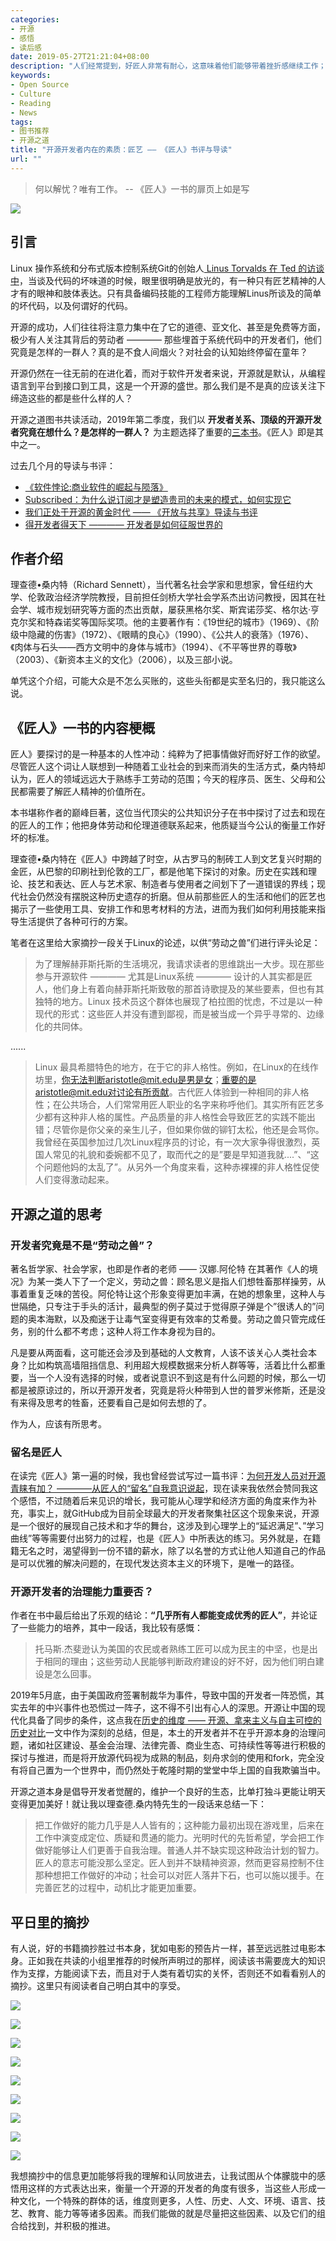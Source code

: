 ```yaml
---
categories:
- 开源
- 感悟
- 读后感
date: 2019-05-27T21:21:04+08:00
description: "人们经常提到，好匠人非常有耐心，这意味着他们能够带着挫折感继续工作；而长时间集中注意力这种耐心，是一种习得的技能，你练习的时间越久，技能水平就越高。"
keywords:
- Open Source
- Culture
- Reading
- News
tags:
- 图书推荐
- 开源之道
title: "开源开发者内在的素质：匠艺 —— 《匠人》书评与导读"
url: ""
---
```


> 何以解忧？唯有工作。       -- 《匠人》一书的扉页上如是写

![](images/book-reading/the_craftsman/shutterstock_376695439.JPG)

## 引言

Linux 操作系统和分布式版本控制系统Git的创始人[ Linus Torvalds 在 Ted 的访谈中](https://www.ted.com/talks/linus_torvalds_the_mind_behind_linux)，当谈及代码的坏味道的时候，眼里很明确是放光的，有一种只有匠艺精神的人才有的眼神和肢体表达。只有具备编码技能的工程师方能理解Linus所谈及的简单的坏代码，以及何谓好的代码。

开源的成功，人们往往将注意力集中在了它的道德、亚文化、甚至是免费等方面，极少有人关注其背后的劳动者 ———— 那些埋首于系统代码中的开发者们，他们究竟是怎样的一群人？真的是不食人间烟火？对社会的认知始终停留在童年？

开源仍然在一往无前的在进化着，而对于软件开发者来说，开源就是默认，从编程语言到平台到接口到工具，这是一个开源的盛世。那么我们是不是真的应该关注下缔造这些的都是些什么样的人？

开源之道图书共读活动，2019年第二季度，我们以 **开发者关系、顶级的开源开发者究竟在想什么？是怎样的一群人？** 为主题选择了重要的[三本书](posts/paper_or_book_reading/2019_book_lists/)。《匠人》即是其中之一。

过去几个月的导读与书评：

* [《软件悖论:商业软件的崛起与陨落》](posts/paper_or_book_reading/the-software-paradox-book-review/)
* [Subscribed：为什么说订阅才是塑造贵司的未来的模式，如何实现它](posts/paper_or_book_reading/subscribed-why-subsctiption-it-your-future)
* [我们正处于开源的黄金时代 —— 《开放与共享》导读与书评](posts/paper_or_book_reading/thinking_of_open_source_innovation_economic)
* [得开发者得天下 ———— 开发者是如何征服世界的](posts/paper_or_book_reading/the_new_kingmaker_review)

## 作者介绍

理查德•桑内特（Richard Sennett），当代著名社会学家和思想家，曾任纽约大学、伦敦政治经济学院教授，目前担任剑桥大学社会学系杰出访问教授，因其在社会学、城市规划研究等方面的杰出贡献，屡获黑格尔奖、斯宾诺莎奖、格尔达·亨克尔奖和特森诺奖等国际奖项。他的主要著作有：《19世纪的城市》（1969）、《阶级中隐藏的伤害》（1972）、《眼睛的良心》（1990）、《公共人的衰落》（1976）、《肉体与石头——西方文明中的身体与城市》（1994）、《不平等世界的尊敬》（2003）、《新资本主义的文化》（2006），以及三部小说。

单凭这个介绍，可能大众是不怎么买账的，这些头衔都是实至名归的，我只能这么说。

## 《匠人》一书的内容梗概

匠人》要探讨的是一种基本的人性冲动：纯粹为了把事情做好而好好工作的欲望。尽管匠人这个词让人联想到一种随着工业社会的到来而消失的生活方式，桑内特却认为，匠人的领域远远大于熟练手工劳动的范围；今天的程序员、医生、父母和公民都需要了解匠人精神的价值所在。

本书堪称作者的巅峰巨著，这位当代顶尖的公共知识分子在书中探讨了过去和现在的匠人的工作；他把身体劳动和伦理道德联系起来，他质疑当今公认的衡量工作好坏的标准。

理查德•桑内特在《匠人》中跨越了时空，从古罗马的制砖工人到文艺复兴时期的金匠，从巴黎的印刷社到伦敦的工厂，都是他笔下探讨的对象。历史在实践和理论、技艺和表达、匠人与艺术家、制造者与使用者之间划下了一道错误的界线；现代社会仍然没有摆脱这种历史遗存的折磨。但从前那些匠人的生活和他们的匠艺也揭示了一些使用工具、安排工作和思考材料的方法，进而为我们如何利用技能来指导生活提供了各种可行的方案。

笔者在这里给大家摘抄一段关于Linux的论述，以供“劳动之兽”们进行评头论足：

> 为了理解赫菲斯托斯的生活境况，我请求读者的思维跳出一大步。现在那些参与开源软件 ———— 尤其是Linux系统 ———— 设计的人其实都是匠人，他们身上有着向赫菲斯托斯致敬的那首诗歌提及的某些要素，但也有其独特的地方。Linux 技术员这个群体也展现了柏拉图的忧虑，不过是以一种现代的形式：这些匠人并没有遭到鄙视，而是被当成一个异乎寻常的、边缘化的共同体。

......

> Linux 最具希腊特色的地方，在于它的非人格性。例如，在Linux的在线作坊里，你无法判断aristotle@mit.edu是男是女；重要的是aristotle@mit.edu对讨论有所贡献。古代匠人体验到一种相同的非人格性；在公共场合，人们常常用匠人职业的名字来称呼他们。其实所有匠艺多少都有这种非人格的属性。产品质量的非人格性会导致匠艺的实践不能出错；尽管你是你父亲的亲生儿子，但如果你做的铆钉太松，他还是会骂你。我曾经在英国参加过几次Linux程序员的讨论，有一次大家争得很激烈，英国人常见的礼貌和委婉都不见了，取而代之的是”要是早知道我就....”、“这个问题他妈的太乱了”。从另外一个角度来看，这种赤裸裸的非人格性促使人们变得激动起来。

## 开源之道的思考

### 开发者究竟是不是“劳动之兽”？

著名哲学家、社会学家，也即是作者的老师 —— 汉娜.阿伦特 在其著作《人的境况》为某一类人下了一个定义，劳动之兽：顾名思义是指人们想牲畜那样操劳，从事着重复乏味的苦役。阿伦特让这个形象变得更加丰满，在她的想象里，这种人与世隔绝，只专注于手头的活计，最典型的例子莫过于觉得原子弹是个”很诱人的”问题的奥本海默，以及痴迷于让毒气室变得更有效率的艾希曼。劳动之兽只管完成任务，别的什么都不考虑；这种人将工作本身视为目的。

凡是要从两面看，这可能还会涉及到基础的人文教育，人该不该关心人类社会本身？比如构筑高墙阻挡信息、利用超大规模数据来分析人群等等，活着比什么都重要，当一个人没有选择的时候，或者说意识不到这是有什么问题的时候，那么一切都是被原谅过的，所以开源开发者，究竟是将火种带到人世的普罗米修斯，还是没有来得及思考的牲畜，还要看自己是如何去想的了。

作为人，应该有所思考。

### 留名是匠人

在读完《匠人》第一遍的时候，我也曾经尝试写过一篇书评：[为何开发人员对开源青睐有加？ ————从匠人的“留名”自我意识说起](posts/opensource_culture/why_craftman_like_opensource/)，现在读来我依然会赞同我这个感悟，不过随着后来见识的增长，我可能从心理学和经济方面的角度来作为补充，事实上，就GitHub成为目前全球最大的开发者聚集社区这个现象来说，开源是一个很好的展现自己技术和才华的舞台，这涉及到心理学上的“延迟满足”、”学习曲线”等等需要付出努力的过程，也是《匠人》中所表达的练习。另外就是，在籍籍无名之时，渴望得到一份不错的薪水，除了以名誉的方式让他人知道自己的作品是可以优雅的解决问题的，在现代发达资本主义的环境下，是唯一的路径。


### 开源开发者的治理能力重要否？

作者在书中最后给出了乐观的结论：**“几乎所有人都能变成优秀的匠人”**，并论证了一些能力的培养，其中一段话，我比较有感慨：

> 托马斯.杰斐逊认为美国的农民或者熟练工匠可以成为民主的中坚，也是出于相同的理由；这些劳动人民能够判断政府建设的好不好，因为他们明白建设是怎么回事。

2019年5月底，由于美国政府签署制裁华为事件，导致中国的开发者一阵恐慌，其实去年的中兴事件也恐慌过一阵子，这不得不引出有心人的深思。开源让中国的现代化具备了同步的条件，这点我在[历史的维度 —— 开源、拿来主义与自主可控的历史对比](posts/opensource/open_source_tao_and_way/latitude_of_history/)一文中作为深刻的总结，但是，本土的开发者并不在乎开源本身的治理问题，诸如社区建设、基金会治理、法律完善、商业生态、可持续性等等进行积极的探讨与推进，而是将开放源代码视为成熟的制品，刻舟求剑的使用和fork，完全没有将自己置为一个世界中，而仍然处于乾隆时期的堂堂中华上国的自我欺骗当中。

开源之道本身是倡导开发者觉醒的，维护一个良好的生态，比单打独斗更能让明天变得更加美好！就让我以理查德.桑内特先生的一段话来总结一下：

> 把工作做好的能力几乎是人人皆有的；这种能力最初出现在游戏里，后来在工作中演变成定位、质疑和贯通的能力。光明时代的先哲希望，学会把工作做好能够让人们更善于自我治理。普通人并不缺实现这种政治计划的智力。匠人的意志可能没那么坚定。匠人到并不缺精神资源，然而更容易控制不住那种想把工作做好的冲动；社会可以对匠人落井下石，也可以施以援手。在完善匠艺的过程中，动机比才能更加重要。

## 平日里的摘抄

有人说，好的书籍摘抄胜过书本身，犹如电影的预告片一样，甚至远远胜过电影本身。正如我在共读的小组里推荐的时候所声明过的那样，阅读该书需要庞大的知识作为支撑，方能阅读下去，而且对于人类有着切实的关怀，否则还不如看看别人的摘抄。这里只有阅读者自己明白其中的享受。

![](images/book-reading/the_craftsman/the_craftsman_notes_1.jpg)

![](images/book-reading/the_craftsman/the_craftsman_notes_2.jpg)

![](images/book-reading/the_craftsman/the_craftsman_notes_3.jpg)

![](images/book-reading/the_craftsman/the_craftsman_notes_4.jpg)

![](images/book-reading/the_craftsman/the_craftsman_notes_5.jpg)

![](images/book-reading/the_craftsman/the_craftsman_notes_6.jpg)

![](images/book-reading/the_craftsman/the_craftsman_notes_7.jpg)

![](images/book-reading/the_craftsman/the_craftsman_notes_8.jpg)

![](images/book-reading/the_craftsman/the_craftsman_notes_9.jpg)

我想摘抄中的信息更加能够将我的理解和认同放进去，让我试图从个体朦胧中的感悟用这样的方式表达出来，衡量一个开源的开发者的角度有很多，当这些人形成一种文化，一个特殊的群体的话，维度则更多，人性、历史、人文、环境、语言、技艺、教育、能力等等诸多因素。而我们能做的就是尽量把这些因素、以及它们的组合给找到，并积极的推进。
